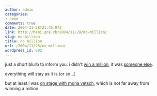 ```yaml
---
author: admin
categories:
- none
comments: true
date: 2004-11-28T21:46:07Z
link: http://habi.gna.ch/2004/11/28/no-million/
slug: no-million
title: no million
url: /2004/11/28/no-million/
wordpress_id: 682
---
```


just a short blurb to inform you: i didn't [win a million](http://habi.gna.ch/blog/archives/000477.html), it was [someone else](http://ch.tilllate.com/DE/picpage.php?gid=144500&fid=1671674).
  
everything will stay as it is (or so...)



but at least i was [on stage with mona vetsch](http://ch.tilllate.com/DE/picpage.php?gid=144508&fid=1667547&mode=none&tim_uid=0&chartmode=0&grid=0&myalbumuid=0), which is not far away from winning a million.

